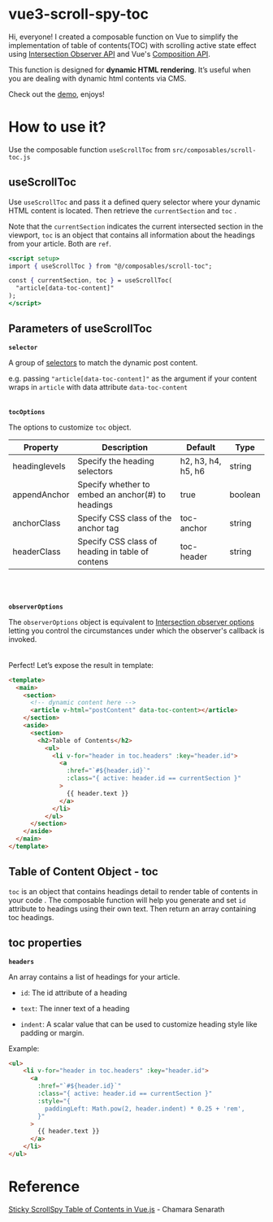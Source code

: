 # vue3-scroll-spy-toc

Hi, everyone! I created a composable function on Vue to simplify the implementation of table of contents(TOC) with scrolling active state effect using [Intersection Observer API](https://developer.mozilla.org/en-US/docs/Web/API/Intersection_Observer_API) and Vue's [Composition API](https://vuejs.org/guide/extras/composition-api-faq.html).

This function is designed for **dynamic HTML rendering**. It’s useful when you are dealing with dynamic html contents via CMS. 

Check out the [demo](https://ethanlam-vue3-scroll-spy-toc.netlify.app/), enjoys!

# How to use it?

Use the composable function `useScrollToc` from `src/composables/scroll-toc.js`

## useScrollToc

Use `useScrollToc` and pass it a defined query selector where your dynamic HTML content is located. Then retrieve the `currentSection` and `toc` .

Note that the `currentSection` indicates the current intersected section in the viewport, `toc` is an object that contains all information about the headings from your article. Both are `ref`.

```jsx
<script setup>
import { useScrollToc } from "@/composables/scroll-toc";

const { currentSection, toc } = useScrollToc(
  "article[data-toc-content]"
);
</script>
```

## Parameters of useScrollToc

**`selector`**

A group of [selectors](https://developer.mozilla.org/en-US/docs/Learn/CSS/Building_blocks/Selectors) to match the dynamic post content.

e.g. passing  `"article[data-toc-content]"` as the argument if your content wraps in `article` with data attribute `data-toc-content`
\
\
\
**`tocOptions`**

The options to customize `toc` object. 

| Property | Description | Default | Type |
| --- | --- | --- | --- |
| headinglevels | Specify the heading selectors | h2, h3, h4, h5, h6 | string |
| appendAnchor | Specify whether to embed an anchor(#) to headings | true | boolean |
| anchorClass | Specify CSS class of the anchor tag | toc-anchor | string |
| headerClass | Specify CSS class of heading in table of contens | toc-header | string |

\
\
\
**`observerOptions`**

The `observerOptions` object is equivalent to [Intersection observer options](https://developer.mozilla.org/en-US/docs/Web/API/Intersection_Observer_API#intersection_observer_options) letting you control the circumstances under which the observer's callback is invoked.
\
\
\
Perfect! Let’s expose the result in template:

```html
<template>
  <main>
    <section>
      <!-- dynamic content here -->
      <article v-html="postContent" data-toc-content></article>
    </section>
    <aside>
      <section>
        <h2>Table of Contents</h2>
          <ul>
            <li v-for="header in toc.headers" :key="header.id">
              <a
                :href="`#${header.id}`"
                :class="{ active: header.id == currentSection }"
              >
                {{ header.text }}
              </a>
            </li>
          </ul>
      </section>
    </aside>
  </main>
</template>
```

## Table of Content Object - toc

`toc` is an object that contains headings detail to render table of contents in your code . The composable function will help you generate and set `id` attribute to headings using their own text. Then return an array containing toc headings.

## toc properties

**`headers`** 

An array contains a list of headings for your article.

* `id`: The id attribute of a heading

* `text`: The inner text of a heading

* `indent`: A scalar value that can be used to customize heading style like padding or margin.

Example:

```html
<ul>
    <li v-for="header in toc.headers" :key="header.id">
      <a
        :href="`#${header.id}`"
        :class="{ active: header.id == currentSection }"
        :style="{
          paddingLeft: Math.pow(2, header.indent) * 0.25 + 'rem',
        }"
      >
        {{ header.text }}
      </a>
    </li>
</ul>
```

# Reference

[Sticky ScrollSpy Table of Contents in Vue.js](https://medium.com/ascentic-technology/sticky-scrollspy-table-of-contents-in-vue-js-73d2d6f0a1cd) - Chamara Senarath